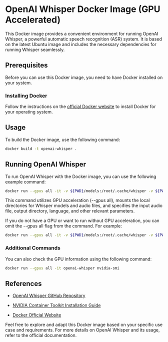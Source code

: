 # OpenAI Whisper Docker Image (GPU Accelerated)

This Docker image provides a convenient environment for running OpenAI Whisper, a powerful automatic speech recognition (ASR) system. It is based on the latest Ubuntu image and includes the necessary dependencies for running Whisper seamlessly.

## Prerequisites

Before you can use this Docker image, you need to have Docker installed on your system.

### Installing Docker

Follow the instructions on the [official Docker website](https://docs.docker.com/get-docker/) to install Docker for your operating system.

## Usage
To build the Docker image, use the following command:

```bash
docker build -t openai-whisper .
```

## Running OpenAI Whisper
To run OpenAI Whisper with the Docker image, you can use the following example command:

```bash
docker run --gpus all -it -v ${PWD}/models:/root/.cache/whisper -v ${PWD}/audio-files:/app openai-whisper whisper audio-file.mp3 --device cuda --model large-v3 --language Italian --output_dir /app --output_format txt
```

This command utilizes GPU acceleration (--gpus all), mounts the local directories for Whisper models and audio files, and specifies the input audio file, output directory, language, and other relevant parameters.

If you do not have a GPU or want to run without GPU acceleration, you can omit the --gpus all flag from the command. For example:
```bash
docker run --gpus all -it -v ${PWD}/models:/root/.cache/whisper -v ${PWD}/audio-files:/app openai-whisper whisper audio-file.mp3 --model large-v3 --language Italian --output_dir /app --output_format txt
```

### Additional Commands
You can also check the GPU information using the following command:

```bash
docker run --gpus all -it openai-whisper nvidia-smi
```
## References
- [OpenAI Whisper GitHub Repository](https://github.com/openai/whisper)

- [NVIDIA Container Toolkit Installation Guide](https://docs.nvidia.com/datacenter/cloud-native/container-toolkit/latest/install-guide.html)

- [Docker Official Website](https://docs.docker.com/get-docker/)

Feel free to explore and adapt this Docker image based on your specific use case and requirements. For more details on OpenAI Whisper and its usage, refer to the official documentation.
